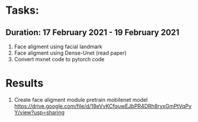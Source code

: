# Tasks:
## Duration: 17 February 2021 - 19 February 2021
1. Face aligment using facial landmark
2. Face aligment using Dense-Unet (read paper)
3. Convert mxnet code to pytorch code

# Results
1. Create face aligment module
pretrain mobilenet model https://drive.google.com/file/d/18eVvKCfquwEJbPR4DRh8ryxGmPtVqPyY/view?usp=sharing